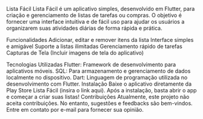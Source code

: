 Lista Fácil
Lista Fácil é um aplicativo simples, desenvolvido em Flutter, para criação e gerenciamento de listas de tarefas ou compras. O objetivo é fornecer uma interface intuitiva e de fácil uso para ajudar os usuários a organizarem suas atividades diárias de forma rápida e prática.

Funcionalidades
Adicionar, editar e remover itens da lista
Interface simples e amigável
Suporte a listas ilimitadas
Gerenciamento rápido de tarefas
Capturas de Tela
(Incluir imagens de tela do aplicativo)

Tecnologias Utilizadas
Flutter: Framework de desenvolvimento para aplicativos móveis.
SQL: Para armazenamento e gerenciamento de dados localmente no dispositivo.
Dart: Linguagem de programação utilizada no desenvolvimento com Flutter.
Instalação
Baixe o aplicativo diretamente da Play Store Lista Fácil (insira o link aqui).
Após a instalação, basta abrir o app e começar a criar suas listas!
Contribuições
Atualmente, este projeto não aceita contribuições. No entanto, sugestões e feedbacks são bem-vindos. Entre em contato por e-mail para fornecer sua opinião.
